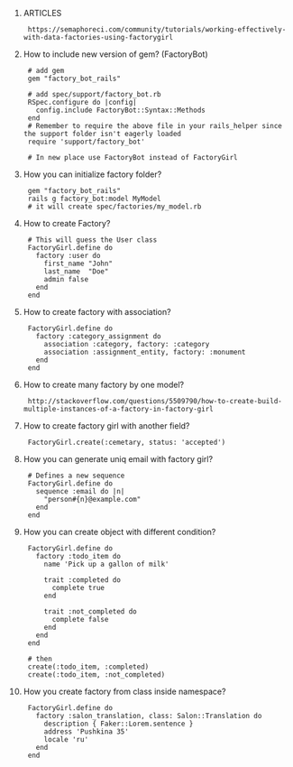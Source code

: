 1. ARTICLES

        https://semaphoreci.com/community/tutorials/working-effectively-with-data-factories-using-factorygirl
1. How to include new version of gem? (FactoryBot)
        
        # add gem 
        gem "factory_bot_rails"
        
        # add spec/support/factory_bot.rb
        RSpec.configure do |config|
          config.include FactoryBot::Syntax::Methods
        end
        # Remember to require the above file in your rails_helper since the support folder isn't eagerly loaded
        require 'support/factory_bot'
        
        # In new place use FactoryBot instead of FactoryGirl
1. How you can initialize factory folder?

        gem "factory_bot_rails"
        rails g factory_bot:model MyModel
        # it will create spec/factories/my_model.rb
1. How to create Factory?
    
        # This will guess the User class
        FactoryGirl.define do
          factory :user do
            first_name "John"
            last_name  "Doe"
            admin false
          end
        end
2. How to create factory with association?
        
        FactoryGirl.define do
          factory :category_assignment do
            association :category, factory: :category
            association :assignment_entity, factory: :monument
          end
        end
3. How to create many factory by one model?
        
        http://stackoverflow.com/questions/5509790/how-to-create-build-multiple-instances-of-a-factory-in-factory-girl
4. How to create factory girl with another field?
        
        FactoryGirl.create(:cemetary, status: 'accepted')
5. How you can generate uniq email with factory girl?   

        # Defines a new sequence
        FactoryGirl.define do
          sequence :email do |n|
            "person#{n}@example.com"
          end
        end
6. How you can create object with different condition?
        
        FactoryGirl.define do
          factory :todo_item do
            name 'Pick up a gallon of milk'

            trait :completed do
              complete true
            end

            trait :not_completed do
              complete false
            end
          end
        end
        
        # then 
        create(:todo_item, :completed)
        create(:todo_item, :not_completed)

7. How you create factory from class inside namespace?
        
        FactoryGirl.define do
          factory :salon_translation, class: Salon::Translation do
            description { Faker::Lorem.sentence }
            address 'Pushkina 35'
            locale 'ru'
          end
        end
